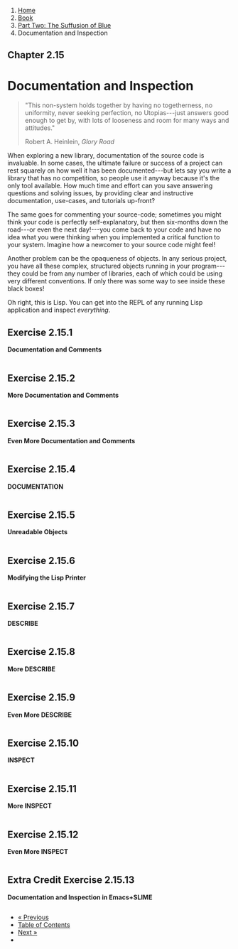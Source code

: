 <ol class="breadcrumb">
  <li><a href="/">Home</a></li>
  <li><a href="/book/">Book</a></li>
  <li><a href="/book/2-0-0-overview/">Part Two: The Suffusion of Blue</a></li>
  <li class="active">Documentation and Inspection</li>
</ol>

## Chapter 2.15

# Documentation and Inspection

> "This non-system holds together by having no togetherness, no uniformity, never seeking perfection, no Utopias---just answers good enough to get by, with lots of looseness and room for many ways and attitudes."
> <footer>Robert A. Heinlein, <em>Glory Road</em></footer>

When exploring a new library, documentation of the source code is invaluable.  In some cases, the ultimate failure or success of a project can rest squarely on how well it has been documented---but lets say you write a library that has no competition, so people use it anyway because it's the only tool available.  How much time and effort can you save answering questions and solving issues, by providing clear and instructive documentation, use-cases, and tutorials up-front?

The same goes for commenting your source-code; sometimes you might think your code is perfectly self-explanatory, but then six-months down the road---or even the next day!---you come back to your code and have no idea what you were thinking when you implemented a critical function to your system.  Imagine how a newcomer to your source code might feel!

Another problem can be the opaqueness of objects. In any serious project, you have all these complex, structured objects running in your program---they could be from any number of libraries, each of which could be using very different conventions.  If only there was some way to see inside these black boxes!

Oh right, this is Lisp.  You can get into the REPL of any running Lisp application and inspect *everything*.

## Exercise 2.15.1

**Documentation and Comments**

```lisp

```

## Exercise 2.15.2

**More Documentation and Comments**

```lisp

```

## Exercise 2.15.3

**Even More Documentation and Comments**

```lisp

```

## Exercise 2.15.4

**DOCUMENTATION**

```lisp

```

## Exercise 2.15.5

**Unreadable Objects**

```lisp

```

## Exercise 2.15.6

**Modifying the Lisp Printer**

```lisp

```

## Exercise 2.15.7

**DESCRIBE**

```lisp

```

## Exercise 2.15.8

**More DESCRIBE**

```lisp

```

## Exercise 2.15.9

**Even More DESCRIBE**

```lisp

```

## Exercise 2.15.10

**INSPECT**

```lisp

```

## Exercise 2.15.11

**More INSPECT**

```lisp

```

## Exercise 2.15.12

**Even More INSPECT**

```lisp

```

## Extra Credit Exercise 2.15.13

**Documentation and Inspection in Emacs+SLIME**

```lisp

```

<ul class="pager">
  <li class="previous"><a href="/book/2-14-0-tree-shaker/">&laquo; Previous</a></li>
  <li><a href="/book/">Table of Contents</a></li>
  <li class="next"><a href="/book/2-16-0-foreign-libs.md">Next &raquo;</a><li>
</ul>
